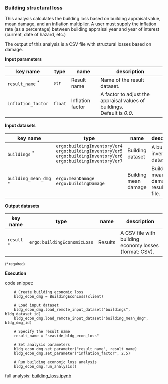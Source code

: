 ### Building structural loss

This analysis calculates the building loss based on building appraisal value, mean damage, 
and an inflation multiplier. A user must supply the inflation rate (as a percentage) 
between building appraisal year and year of interest (current, date of hazard, etc.)

The output of this analysis is a CSV file with structural losses based on damage.

**Input parameters**

key name | type | name | description
--- | --- | --- | ---
`result_name` <sup>*</sup> | `str` | Result name | Name of the result dataset.
`inflation_factor`| `float` | Inflation factor | A factor to adjust the appraisal values of buildings. <br>Default is *0.0*.

**Input datasets**

key name | type | name | description
--- | --- | --- | ---
`buildings` <sup>*</sup> | `ergo:buildingInventoryVer4`<br>`ergo:buildingInventoryVer5`<br>`ergo:buildingInventoryVer6`<br>`ergo:buildingInventoryVer7` | Building dataset |  A building inventory dataset.
`building_mean_dmg` <sup>*</sup> | `ergo:meanDamage`<br>`ergo:buildingDamage` | Building mean damage | Building mean damage results CSV file.

**Output datasets**

key name | type | name | description
--- | --- | --- | ---
`result` <sup>*</sup> | `ergo:buildingEconomicLoss` | Results | A CSV file with building economy losses <br>(format: CSV).

<small>(* required)</small>

**Execution**

code snippet:

```
    # Create building economic loss
    bldg_econ_dmg = BuildingEconLoss(client)

    # Load input dataset
    bldg_econ_dmg.load_remote_input_dataset("buildings", bldg_dataset_id)
    bldg_econ_dmg.load_remote_input_dataset("building_mean_dmg", bldg_dmg_id)

    # Specify the result name
    result_name = "seaside_bldg_econ_loss"

    # Set analysis parameters
    bldg_econ_dmg.set_parameter("result_name", result_name)
    bldg_econ_dmg.set_parameter("inflation_factor", 2.5)

    # Run building economic loss analysis
    bldg_econ_dmg.run_analysis()
```

full analysis: [building_loss.ipynb](https://github.com/IN-CORE/incore-docs/blob/master/notebooks/building_loss.ipynb)